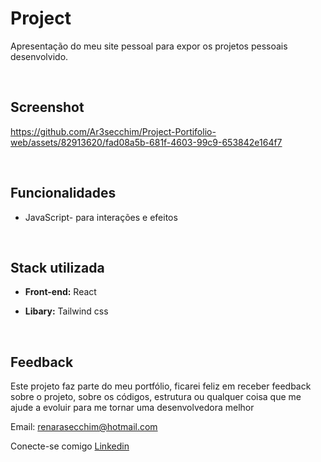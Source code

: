 # Project 
Apresentação do meu site pessoal para expor os projetos pessoais desenvolvido.

&nbsp;
## Screenshot

https://github.com/Ar3secchim/Project-Portifolio-web/assets/82913620/fad08a5b-681f-4603-99c9-653842e164f7

&nbsp;
## Funcionalidades

- JavaScript- para interações e efeitos

&nbsp;
## Stack utilizada

- **Front-end:** React

- **Libary:** Tailwind css

&nbsp;
## Feedback
Este projeto faz parte do meu portfólio, ficarei feliz em receber feedback sobre o projeto, sobre os códigos, estrutura ou qualquer coisa que me ajude a evoluir para me tornar uma desenvolvedora melhor

Email: renarasecchim@hotmail.com

Conecte-se comigo [Linkedin](https://www.linkedin.com/in/renarasecchim/)
